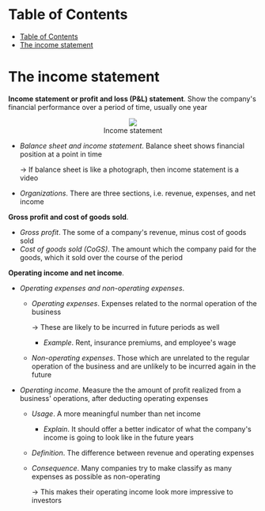 <!-- TOC titleSize:1 tabSpaces:2 depthFrom:1 depthTo:6 withLinks:1 updateOnSave:1 orderedList:0 skip:0 title:1 charForUnorderedList:* -->
# Table of Contents
- [Table of Contents](#table-of-contents)
- [The income statement](#the-income-statement)
<!-- /TOC -->

# The income statement
**Income statement or profit and loss (P&L) statement**. Show the company's financial performance over a period of time, usually one year

<div style="text-align:center">
    <img src="https://i.imgur.com/xoDFQnL.png">
    <figcaption>Income statement</figcaption>
</div>

* *Balance sheet and income statement*. Balance sheet shows financial position at a point in time
    
    $\to$ If balance sheet is like a photograph, then income statement is a video

* *Organizations*. There are three sections, i.e. revenue, expenses, and net income

**Gross profit and cost of goods sold**.
* *Gross profit*. The some of a company's revenue, minus cost of goods sold
* *Cost of goods sold (CoGS)*. The amount which the company paid for the goods, which it sold over the course of the period

**Operating income and net income**.
* *Operating expenses and non-operating expenses*.
    * *Operating expenses*. Expenses related to the normal operation of the business

        $\to$ These are likely to  be incurred in future periods as well
        * *Example*. Rent, insurance premiums, and employee's wage
    * *Non-operating expenses*. Those which are unrelated to the regular operation of the business and are unlikely to be incurred again in the future
* *Operating income*. Measure the the amount of profit realized from a business' operations, after deducting operating expenses
    * *Usage*. A more meaningful number than net income
        * *Explain*. It should offer a better indicator of what the company's income is going to look like in the future years
    * *Definition*. The difference between revenue and operating expenses
    * *Consequence*. Many companies try to make classify as many expenses as possible as non-operating

        $\to$ This makes their operating income look more impressive to investors